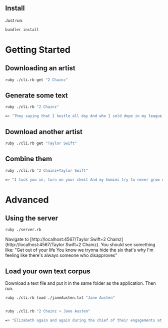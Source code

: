 ## Install

Just run.

```bash
bundler install
```

# Getting Started

## Downloading an artist

```bash
ruby ./cli.rb get "2 Chainz"
```

## Generate some text

```bash
ruby ./cli.rb "2 Chainz"

=> "They saying that I hustle all day And who I sold dope in my league I swear I ain't real I put the fire out?""
```

## Download another artist

```bash
ruby ./cli.rb get "Taylor Swift"
```

## Combine them

```bash
ruby ./cli.rb "2 Chainz+Taylor Swift"

=> "I tuck you in, turn on your chest And my homies try to never grow up Oh, don't you worry your pretty little mind"
```

# Advanced

## Using the server

```bash
ruby ./server.rb
```

Navigate to [http://localhost:4567/Taylor Swift+2 Chainz](http://localhost:4567/Taylor Swift+2 Chainz). You should see something like: "Get out of your life You know we trynna hide the six that's why I'm feeling like there's always someone who disapproves"

## Load your own text corpus

Download a text file and put it in the same folder as the application. Then run.

```bash
ruby ./cli.rb load ./janeAusten.txt "Jane Austen"


ruby ./cli.rb "2 Chainz + Jane Austen"

=> "Elizabeth again and again during the chief of their engagements at Rosings. Damn, I shoulda wore a condom!"
```
